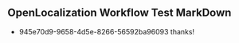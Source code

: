 ## OpenLocalization Workflow Test MarkDown
* 945e70d9-9658-4d5e-8266-56592ba96093 
thanks!<!--HONumber=Mar16_HO4-->
